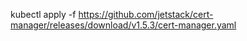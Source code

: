 kubectl apply -f https://github.com/jetstack/cert-manager/releases/download/v1.5.3/cert-manager.yaml